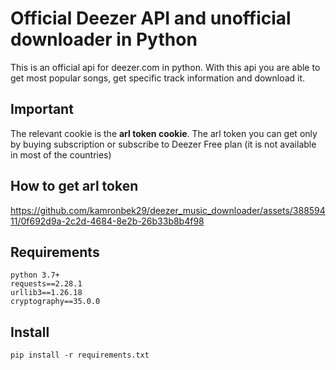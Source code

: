 # Official Deezer API and unofficial downloader in Python

This is an official api for deezer.com in python. With this api you are able to get most popular songs, get specific track information and download it. 

## Important

The relevant cookie is the **arl token cookie**. The arl token you can get only by buying subscription or subscribe to Deezer Free plan (it is not available in most of the countries)

## How to get arl token

https://github.com/kamronbek29/deezer_music_downloader/assets/38859411/0f692d9a-2c2d-4684-8e2b-26b33b8b4f98

## Requirements

```
python 3.7+
requests==2.28.1
urllib3==1.26.18
cryptography==35.0.0
``` 

## Install

``` 
pip install -r requirements.txt
```








